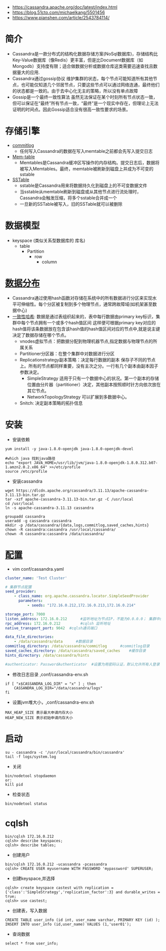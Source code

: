 * https://cassandra.apache.org/doc/latest/index.html
* https://blog.51cto.com/michaelkang/5501456
* https://www.pianshen.com/article/2543784114/

# 简介
* Cassandra是一款分布式的结构化数据存储方案(NoSql数据库)，存储结构比Key-Value数据库（像Redis）更丰富，但是比Document数据库（如Mongodb）支持度有限；适合做数据分析或数据仓库这类需要迅速查找且数据量大的应用.
* Cassandra通过gossip协议 维护集群的状态，每个节点可能知道所有其他节点，也可能仅知道几个邻居节点，只要这些节点可以通过网络连通，最终他们的状态都是一致的。由于去中心化无主的策略，所以没有单点故障
* Gossip是一个最终一致性算法 虽然无法保证在某个时刻所有节点状态一致，但可以保证在“最终”所有节点一致，“最终”是一个现实中存在，但理论上无法证明的时间点。因此Gossip适合没有很高一致性要求的场景。

# 存储引擎
* [commitlog](https://cassandra.apache.org/doc/3.11/cassandra/architecture/storage_engine.html#commit-log) 
  - 任何写入Cassandra的数据在写入memtable之前都会先写入提交日志
* [Mem-table](https://cassandra.apache.org/doc/3.11/cassandra/architecture/storage_engine.html#memtables)
  - Memtables是Cassandra缓冲区写操作的内存结构。提交日志后，数据将被写入Memtables。最终，memtable被刷新到磁盘上并成为不可变的sstable
* [SSTable](https://cassandra.apache.org/doc/3.11/cassandra/architecture/storage_engine.html#sstables) 
  - sstable是Cassandra用来将数据持久化到磁盘上的不可变数据文件
  - 当sstable从memtable刷新到磁盘或从其他节点进行流处理时，Cassandra会触发压缩，将多个sstable合并成一个
  - 一旦新的SSTable被写入，旧的SSTable就可以被删除

# 数据模型
* keyspace (类似关系型数据库的 库名)
  * table 
    * Partition
      * row 
        * column

# [数据分布](https://cassandra.apache.org/doc/3.11/cassandra/architecture/dynamo.html)
* Cassandra通过使用hash函数对存储在系统中的所有数据进行分区来实现水平可伸缩性。每个分区被复制到多个物理节点，通常跨故障域(如机架甚至数据中心)
* [一致性哈希](http://t.zoukankan.com/dyf6372-p-3529511.html): 数据是通过表组织起来的，表中每行数据由primary key标识，集群中每个节点拥有一个或多个hash值区间 这样便可根据primary key对应的hash值将该条数据放在包含该hash值的hash值区间对应的节点中,就是说主键决定了数据存储在哪个节点。
  * vnodes虚拟节点：把数据分配到物理机器节点,指定数据与物理节点的所属关系
  * Partitioner分区器：在整个集群中对数据进行分区
  * Replicationstrategy副本策略：决定每行数据的副本 保存子不同的节点上。所有的节点都同样重要，没有主次之分。一行有几个副本由副本因子参数决定。
    * SimpleStrategy  适用于只有一个数据中心的状况。第一个副本的存储位置由分片器（partitioner）决定，其他副本按照顺时针方向依次放在其它节点。
    * NetworkTopologyStrategy 可以扩展到多数据中心。
  * Snitch: 决定副本策略的拓扑信息

# 安装
* 安装依赖
```
yum install -y java-1.8.0-openjdk java-1.8.0-openjdk-devel
```
```
#which java 找到java路径
echo "export JAVA_HOME=/usr/lib/jvm/java-1.8.0-openjdk-1.8.0.312.b07-1.amzn2.0.2.x86_64" >>/etc/profile
source /etc/profile
```

* 安装cassandra
```
wget https://dlcdn.apache.org/cassandra/3.11.13/apache-cassandra-3.11.13-bin.tar.gz
tar -xzf apache-cassandra-3.11.13-bin.tar.gz -C /usr/local
cd /usr/local
ln -s apache-cassandra-3.11.13 cassandra
```
```
groupadd cassandra
useradd -g cassandra cassandra
mkdir -p /data/cassandra/{data,logs,commitlog,saved_caches,hints}
chown -R cassandra:cassandra /usr/local/cassandra/
chown -R cassandra:cassandra /data/cassandra/
```

# [配置](https://cassandra.apache.org/doc/3.11/cassandra/configuration/index.html)
* vim conf/cassandra.yaml
```yml
cluster_name: 'Test Cluster'

# 集群节点配置
seed_provider:
    - class_name: org.apache.cassandra.locator.SimpleSeedProvider
      parameters:
          - seeds: "172.16.0.212,172.16.0.213,172.16.0.214"

storage_port: 7000
listen_address: 172.16.0.212      #监听地址为节点IP，不能为0.0.0.0； 集群中服务器与服务器之间相互通信的地址
rpc_address: 172.16.0.212         #cqlsh 监听地址
native_transport_port: 9042  #cqlsh通讯端口

data_file_directories:
    - /data/cassandra/data      #数据目录
commitlog_directory: /data/cassandra/commitlog      #commitlog目录
saved_caches_directory: /data/cassandra/saved_caches    #缓存目录
hints_directory: /data/cassandra/hints

#authenticator: PasswordAuthenticator  #设置为用密码认证，默认允许所有人登录
```

* 修改日志目录 ,conf/cassandra-env.sh
```
if [ "x$CASSANDRA_LOG_DIR" = "x" ] ; then
    CASSANDRA_LOG_DIR="/data/cassandra/logs"
fi
```

* 设置jvm堆大小，,conf/cassandra-env.sh
```
MAX_HEAP_SIZE 表示最大申请内存大小
HEAP_NEW_SIZE 表示初始申请内存大小
```

# 启动
```
su - cassandra -c '/usr/local/cassandra/bin/cassandra'
tail -f logs/system.log
```
* 关闭
```
bin/nodetool stopdaemon
or:
kill pid
```

* 检查状态
```
bin/nodetool status
```


# cqlsh
```
bin/cqlsh 172.16.0.212
cqlsh> describe keyspaces;
cqlsh> describe tables;
```
* 创建用户
```
bin/cqlsh 172.16.0.212 -ucassandra -pcassandra
cqlsh> CREATE USER myusername WITH PASSWORD 'mypassword' SUPERUSER;
```

* 创建keyspace,并选择
```
cqlsh> create keyspace castest with replication = {'class':'SimpleStrategy','replication_factor':3} and durable_writes = true;
cqlsh> use castest;
```
* 创建表，写入数据
```
CREATE TABLE user_info (id int, user_name varchar, PRIMARY KEY (id) );
INSERT INTO user_info (id,user_name) VALUES (1,'user01');
```
* 查询数据
```
select * from user_info;
```

